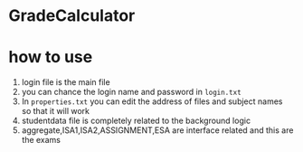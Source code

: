 # GradeCalculator

# how to use
  1. login file is the main file 
  2. you can chance the login name and password in `login.txt`
  3. In `properties.txt` you can edit the address of files and subject names so that it will work
  4. studentdata file is completely related to the background logic
  5. aggregate,ISA1,ISA2,ASSIGNMENT,ESA are interface related and this are the exams
